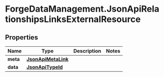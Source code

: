 # ForgeDataManagement.JsonApiRelationshipsLinksExternalResource

## Properties
Name | Type | Description | Notes
------------ | ------------- | ------------- | -------------
**meta** | [**JsonApiMetaLink**](JsonApiMetaLink.md) |  | 
**data** | [**JsonApiTypeId**](JsonApiTypeId.md) |  | 



